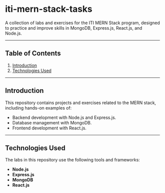 # iti-mern-stack-tasks

A collection of labs and exercises for the ITI MERN Stack program, designed to practice and improve skills in MongoDB, Express.js, React.js, and Node.js.

---

## Table of Contents
1. [Introduction](#introduction)
2. [Technologies Used](#technologies-used)

---

## Introduction
This repository contains projects and exercises related to the MERN stack, including hands-on examples of:
- Backend development with Node.js and Express.js.
- Database management with MongoDB.
- Frontend development with React.js.

---

## Technologies Used
The labs in this repository use the following tools and frameworks:
- **Node.js**
- **Express.js**
- **MongoDB**
- **React.js**

